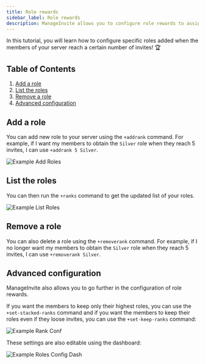 ```yaml
---
title: Role rewards
sidebar_label: Role rewards
description: ManageInvite allows you to configure role rewards to assign roles to the members who have a certain number of invites!
---
```


In this tutorial, you will learn how to configure specific roles added when the members of your server reach a certain number of invites! 🏆

## Table of Contents
1. [Add a role](#add-a-role)
2. [List the roles](#list-the-roles)
3. [Remove a role](#remove-a-role)
4. [Advanced configuration](#advanced-configuration)

## Add a role

You can add new role to your server using the `+addrank` command. For example, if I want my members to obtain the `Silver` role when they reach 5 invites, I can use `+addrank 5 Silver`.

![Example Add Roles](/img/example-add-roles.png)

## List the roles

You can then run the `+ranks` command to get the updated list of your roles.

![Example List Roles](/img/example-list-roles.png)

## Remove a role

You can also delete a role using the `+removerank` command. For example, if I no longer want my members to obtain the `Silver` role when they reach 5 invites, I can use `+removerank Silver`.

## Advanced configuration

ManageInvite also allows you to go further in the configuration of role rewards.

If you want the members to keep only their highest roles, you can use the `+set-stacked-ranks` command and if you want the members to keep their roles even if they loose invites, you can use the `+set-keep-ranks` command:

![Example Rank Conf](/img/example-ranks-conf.png)

These settings are also editable using the dashboard:

![Example Roles Config Dash](/img/example-roles-config-dash.png)
